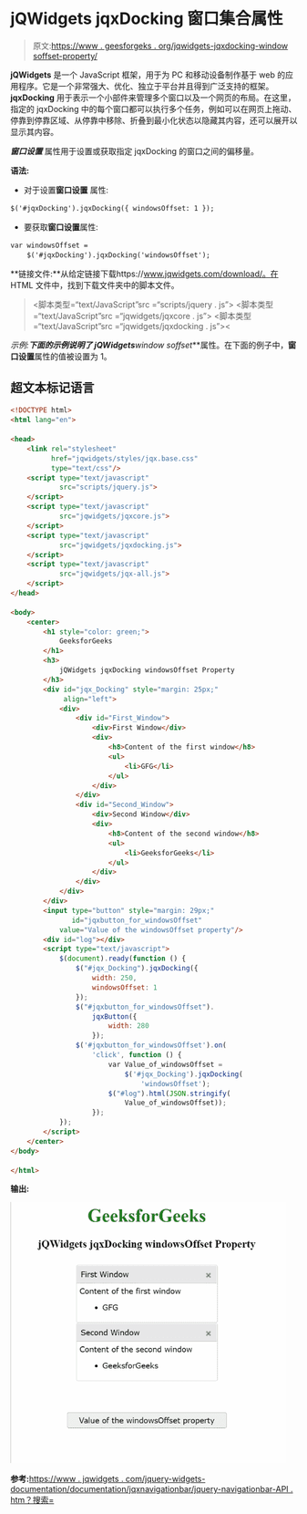 # jQWidgets jqxDocking 窗口集合属性

> 原文:[https://www . geesforgeks . org/jqwidgets-jqxdocking-window soffset-property/](https://www.geeksforgeeks.org/jqwidgets-jqxdocking-windowsoffset-property/)

**jQWidgets** 是一个 JavaScript 框架，用于为 PC 和移动设备制作基于 web 的应用程序。它是一个非常强大、优化、独立于平台并且得到广泛支持的框架。 **jqxDocking** 用于表示一个小部件来管理多个窗口以及一个网页的布局。在这里，指定的 jqxDocking 中的每个窗口都可以执行多个任务，例如可以在网页上拖动、停靠到停靠区域、从停靠中移除、折叠到最小化状态以隐藏其内容，还可以展开以显示其内容。

***窗口设置*** 属性用于设置或获取指定 jqxDocking 的窗口之间的偏移量。

**语法:**

*   对于设置**窗口设置** 属性:

```html
$('#jqxDocking').jqxDocking({ windowsOffset: 1 });  
```

*   要获取**窗口设置**属性:

```html
var windowsOffset = 
    $('#jqxDocking').jqxDocking('windowsOffset');
```

**链接文件:**从给定链接下载https://www.jqwidgets.com/download/。在 HTML 文件中，找到下载文件夹中的脚本文件。

> <link rel="”stylesheet”" href="”jqwidgets/styles/jqx.base.css”" type="”text/css”">
> <脚本类型=“text/JavaScript”src =“scripts/jquery . js”></脚本>
> <脚本类型=“text/JavaScript”src =“jqwidgets/jqxcore . js”></脚本>
> <脚本类型=“text/JavaScript”src =“jqwidgets/jqxdocking . js”><

**示例:**下面的示例说明了 jQWidgets***window soffset***属性。在下面的例子中，**窗口设置**属性的值被设置为 1。

## 超文本标记语言

```html
<!DOCTYPE html>
<html lang="en">

<head>
    <link rel="stylesheet" 
          href="jqwidgets/styles/jqx.base.css" 
          type="text/css"/>
    <script type="text/javascript" 
            src="scripts/jquery.js">
    </script>
    <script type="text/javascript" 
            src="jqwidgets/jqxcore.js">
    </script>
    <script type="text/javascript" 
            src="jqwidgets/jqxdocking.js">
    </script>
    <script type="text/javascript" 
            src="jqwidgets/jqx-all.js">
    </script>
</head>

<body>
    <center>
        <h1 style="color: green;">
            GeeksforGeeks
        </h1>
        <h3>
            jQWidgets jqxDocking windowsOffset Property
        </h3>
        <div id="jqx_Docking" style="margin: 25px;" 
             align="left">
            <div>
                <div id="First_Window">
                    <div>First Window</div>
                    <div>
                        <h8>Content of the first window</h8>
                        <ul>
                            <li>GFG</li>
                        </ul>
                    </div>
                </div>
                <div id="Second_Window">
                    <div>Second Window</div>
                    <div>
                        <h8>Content of the second window</h8>
                        <ul>
                            <li>GeeksforGeeks</li>
                        </ul>
                    </div>
                </div>
            </div>
        </div>
        <input type="button" style="margin: 29px;" 
               id="jqxbutton_for_windowsOffset"
            value="Value of the windowsOffset property"/>
        <div id="log"></div>
        <script type="text/javascript">
            $(document).ready(function () {
                $("#jqx_Docking").jqxDocking({
                    width: 250,
                    windowsOffset: 1
                });
                $("#jqxbutton_for_windowsOffset").
                    jqxButton({
                        width: 280
                    });
                $('#jqxbutton_for_windowsOffset').on(
                    'click', function () {
                        var Value_of_windowsOffset =
                            $('#jqx_Docking').jqxDocking(
                                'windowsOffset');
                        $("#log").html(JSON.stringify(
                            Value_of_windowsOffset));
                    });
            });
        </script>
    </center>
</body>

</html>
```

**输出:**

![](img/ef75ac1dce12a722983860cf04a17a66.png)

**参考:**[https://www . jqwidgets . com/jquery-widgets-documentation/documentation/jqxnavigationbar/jquery-navigationbar-API . htm？搜索=](https://www.jqwidgets.com/jquery-widgets-documentation/documentation/jqxdocking/jquery-docking-api.htm?search=)